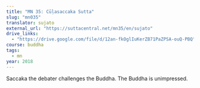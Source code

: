 ```yaml
---
title: "MN 35: Cūḷasaccaka Sutta"
slug: "mn035"
translator: sujato
external_url: "https://suttacentral.net/mn35/en/sujato"
drive_links:
  - "https://drive.google.com/file/d/12an-fkOglIuKerZB71PaZPSA-ouQ-PBQ"
course: buddha
tags:
  - mn
year: 2018
---
```


Saccaka the debater challenges the Buddha. The Buddha is unimpressed.
